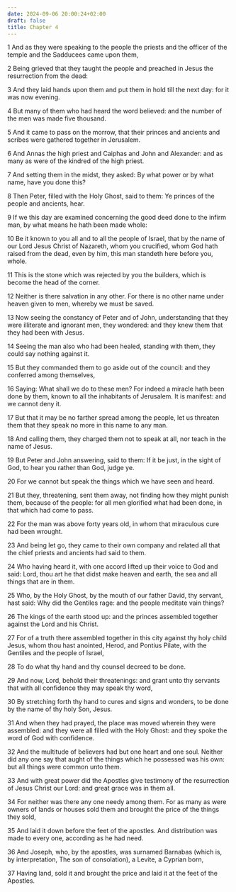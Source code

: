 ```yaml
---
date: 2024-09-06 20:00:24+02:00
draft: false
title: Chapter 4
---
```




1 And as they were speaking to the people the priests and the officer of the temple and the Sadducees came upon them,

2 Being grieved that they taught the people and preached in Jesus the resurrection from the dead:

3 And they laid hands upon them and put them in hold till the next day: for it was now evening.

4 But many of them who had heard the word believed: and the number of the men was made five thousand.

5 And it came to pass on the morrow, that their princes and ancients and scribes were gathered together in Jerusalem.

6 And Annas the high priest and Caiphas and John and Alexander: and as many as were of the kindred of the high priest.

7 And setting them in the midst, they asked: By what power or by what name, have you done this?

8 Then Peter, filled with the Holy Ghost, said to them: Ye princes of the people and ancients, hear.

9 If we this day are examined concerning the good deed done to the infirm man, by what means he hath been made whole:

10 Be it known to you all and to all the people of Israel, that by the name of our Lord Jesus Christ of Nazareth, whom you crucified, whom God hath raised from the dead, even by him, this man standeth here before you, whole.

11 This is the stone which was rejected by you the builders, which is become the head of the corner.

12 Neither is there salvation in any other. For there is no other name under heaven given to men, whereby we must be saved.

13 Now seeing the constancy of Peter and of John, understanding that they were illiterate and ignorant men, they wondered: and they knew them that they had been with Jesus.

14 Seeing the man also who had been healed, standing with them, they could say nothing against it.

15 But they commanded them to go aside out of the council: and they conferred among themselves,

16 Saying: What shall we do to these men? For indeed a miracle hath been done by them, known to all the inhabitants of Jerusalem. It is manifest: and we cannot deny it.

17 But that it may be no farther spread among the people, let us threaten them that they speak no more in this name to any man.

18 And calling them, they charged them not to speak at all, nor teach in the name of Jesus.

19 But Peter and John answering, said to them: If it be just, in the sight of God, to hear you rather than God, judge ye.

20 For we cannot but speak the things which we have seen and heard.

21 But they, threatening, sent them away, not finding how they might punish them, because of the people: for all men glorified what had been done, in that which had come to pass.

22 For the man was above forty years old, in whom that miraculous cure had been wrought.

23 And being let go, they came to their own company and related all that the chief priests and ancients had said to them.

24 Who having heard it, with one accord lifted up their voice to God and said: Lord, thou art he that didst make heaven and earth, the sea and all things that are in them.

25 Who, by the Holy Ghost, by the mouth of our father David, thy servant, hast said: Why did the Gentiles rage: and the people meditate vain things?

26 The kings of the earth stood up: and the princes assembled together against the Lord and his Christ.

27 For of a truth there assembled together in this city against thy holy child Jesus, whom thou hast anointed, Herod, and Pontius Pilate, with the Gentiles and the people of Israel,

28 To do what thy hand and thy counsel decreed to be done.

29 And now, Lord, behold their threatenings: and grant unto thy servants that with all confidence they may speak thy word,

30 By stretching forth thy hand to cures and signs and wonders, to be done by the name of thy holy Son, Jesus.

31 And when they had prayed, the place was moved wherein they were assembled: and they were all filled with the Holy Ghost: and they spoke the word of God with confidence.

32 And the multitude of believers had but one heart and one soul. Neither did any one say that aught of the things which he possessed was his own: but all things were common unto them.

33 And with great power did the Apostles give testimony of the resurrection of Jesus Christ our Lord: and great grace was in them all.

34 For neither was there any one needy among them. For as many as were owners of lands or houses sold them and brought the price of the things they sold,

35 And laid it down before the feet of the apostles. And distribution was made to every one, according as he had need.

36 And Joseph, who, by the apostles, was surnamed Barnabas (which is, by interpretation, The son of consolation), a Levite, a Cyprian born,

37 Having land, sold it and brought the price and laid it at the feet of the Apostles.

